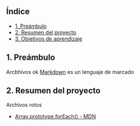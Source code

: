 ## Índice

- [1. Preámbulo](#1-preámbulo)
- [2. Resumen del proyecto](#2-resumen-del-proyecto)
- [3. Objetivos de aprendizaje](#3-objetivos-de-aprendizaje)

## 1. Preámbulo
Arcbhivos ok
[Markdown](https://es.wikipedia.org/wiki/Markdown) es un lenguaje de marcado
## 2. Resumen del proyecto

Archivos rotos
  - [Array.prototype.forEach() - MDN](https://devel.mozia.og/es/docs/Web/JavaScript/Reference/Gobal_Objects/Array/forEach)
